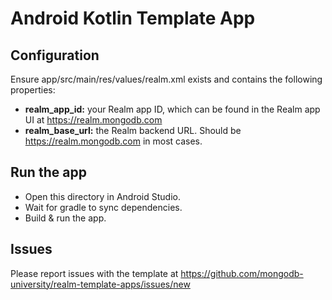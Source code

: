 # Android Kotlin Template App

## Configuration

Ensure app/src/main/res/values/realm.xml exists and contains the following properties:

- **realm_app_id:** your Realm app ID, which can be found in the Realm app UI at https://realm.mongodb.com
- **realm_base_url:** the Realm backend URL. Should be https://realm.mongodb.com in most cases.

## Run the app

- Open this directory in Android Studio.
- Wait for gradle to sync dependencies.
- Build & run the app.

## Issues

Please report issues with the template at https://github.com/mongodb-university/realm-template-apps/issues/new
